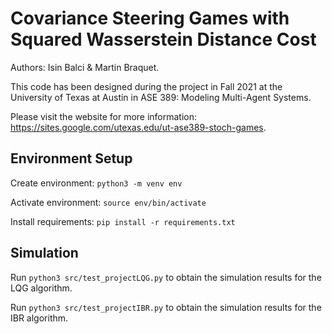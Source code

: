 # Covariance Steering Games with Squared Wasserstein Distance Cost 

Authors: Isin Balci & Martin Braquet.

This code has been designed during the project in Fall 2021 at the University of Texas at Austin in ASE 389: Modeling Multi-Agent Systems.

Please visit the website for more information: https://sites.google.com/utexas.edu/ut-ase389-stoch-games.

## Environment Setup

Create environment: `python3 -m venv env`

Activate environment: `source env/bin/activate`

Install requirements: `pip install -r requirements.txt`

## Simulation

Run `python3 src/test_projectLQG.py` to obtain the simulation results for the LQG algorithm.

Run `python3 src/test_projectIBR.py` to obtain the simulation results for the IBR algorithm.
